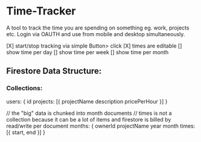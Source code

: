 # Time-Tracker

A tool to track the time you are spending on something eg. work, projects etc.
Login via OAUTH and use from mobile and desktop simultaneously.

[X] start/stop tracking via simple Button> click
[X] times are editable
[] show time per day
[] show time per week
[] show time per month

## Firestore Data Structure:
### Collections:

users: {
    id
    projects: [{
        projectName
        description
        pricePerHour
    }]
}

// the "big" data is chunked into month documents
// times is not a collection because it can be a lot of items and firestore is billed by read/write per document
months: {
    ownerId
    projectName
    year
    month
    times: [{ 
        start, 
        end
    }]
}
